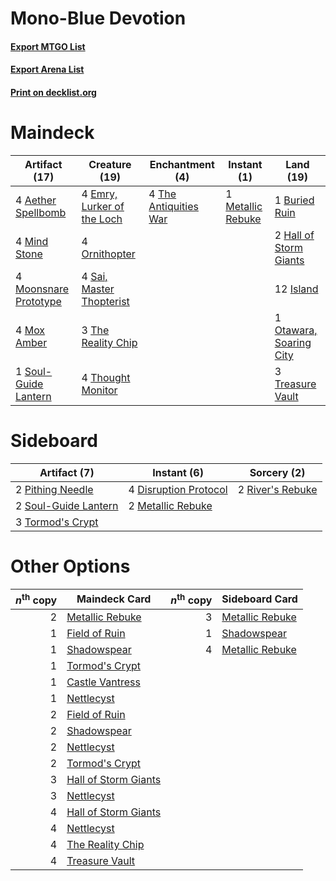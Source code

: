 # Mono-Blue Devotion

#### [Export MTGO List](../collection/Mono-Blue%20Devotion/Mono-Blue%20Devotion.txt)
#### [Export Arena List](../collection/Mono-Blue%20Devotion/Mono-Blue%20Devotion_arena.txt)
#### [Print on decklist.org](http://decklist.org/?deckmain=4%09Aether%20Spellbomb%0A1%09Buried%20Ruin%0A4%09Emry,%20Lurker%20of%20the%20Loch%0A2%09Hall%20of%20Storm%20Giants%0A12%09Island%0A1%09Metallic%20Rebuke%0A4%09Mind%20Stone%0A4%09Moonsnare%20Prototype%0A4%09Mox%20Amber%0A4%09Ornithopter%0A1%09Otawara,%20Soaring%20City%0A4%09Sai,%20Master%20Thopterist%0A1%09Soul-Guide%20Lantern%0A4%09The%20Antiquities%20War%0A3%09The%20Reality%20Chip%0A4%09Thought%20Monitor%0A3%09Treasure%20Vault&deckside=4%09Disruption%20Protocol%0A2%09Metallic%20Rebuke%0A2%09Pithing%20Needle%0A2%09River's%20Rebuke%0A2%09Soul-Guide%20Lantern%0A3%09Tormod's%20Crypt)
# Maindeck

|                                         Artifact (17)                                          |                                            Creature (19)                                            |                                        Enchantment (4)                                         |                                        Instant (1)                                         |                                            Land (19)                                             |
|------------------------------------------------------------------------------------------------|-----------------------------------------------------------------------------------------------------|------------------------------------------------------------------------------------------------|--------------------------------------------------------------------------------------------|--------------------------------------------------------------------------------------------------|
|4 [Aether Spellbomb](http://gatherer.wizards.com/Pages/Card/Details.aspx?multiverseid=220525)   |4 [Emry, Lurker of the Loch](http://gatherer.wizards.com/Pages/Card/Details.aspx?multiverseid=473005)|4 [The Antiquities War](http://gatherer.wizards.com/Pages/Card/Details.aspx?multiverseid=442930)|1 [Metallic Rebuke](http://gatherer.wizards.com/Pages/Card/Details.aspx?multiverseid=423706)|1 [Buried Ruin](http://gatherer.wizards.com/Pages/Card/Details.aspx?multiverseid=389453)          |
|4 [Mind Stone](http://gatherer.wizards.com/Pages/Card/Details.aspx?multiverseid=135280)         |4 [Ornithopter](http://gatherer.wizards.com/Pages/Card/Details.aspx?multiverseid=129665)             |                                                                                                |                                                                                            |2 [Hall of Storm Giants](http://gatherer.wizards.com/Pages/Card/Details.aspx?multiverseid=527544) |
|4 [Moonsnare Prototype](http://gatherer.wizards.com/Pages/Card/Details.aspx?multiverseid=548367)|4 [Sai, Master Thopterist](http://gatherer.wizards.com/Pages/Card/Details.aspx?multiverseid=447205)  |                                                                                                |                                                                                            |12 [Island](http://gatherer.wizards.com/Pages/Card/Details.aspx?multiverseid=439857)              |
|4 [Mox Amber](http://gatherer.wizards.com/Pages/Card/Details.aspx?multiverseid=443112)          |3 [The Reality Chip](http://gatherer.wizards.com/Pages/Card/Details.aspx?multiverseid=548372)        |                                                                                                |                                                                                            |1 [Otawara, Soaring City](http://gatherer.wizards.com/Pages/Card/Details.aspx?multiverseid=548584)|
|1 [Soul-Guide Lantern](http://gatherer.wizards.com/Pages/Card/Details.aspx?multiverseid=476488) |4 [Thought Monitor](http://gatherer.wizards.com/Pages/Card/Details.aspx?multiverseid=522147)         |                                                                                                |                                                                                            |3 [Treasure Vault](http://gatherer.wizards.com/Pages/Card/Details.aspx?multiverseid=527548)       |


# Sideboard

|                                         Artifact (7)                                          |                                          Instant (6)                                           |                                        Sorcery (2)                                        |
|-----------------------------------------------------------------------------------------------|------------------------------------------------------------------------------------------------|-------------------------------------------------------------------------------------------|
|2 [Pithing Needle](http://gatherer.wizards.com/Pages/Card/Details.aspx?multiverseid=129526)    |4 [Disruption Protocol](http://gatherer.wizards.com/Pages/Card/Details.aspx?multiverseid=548347)|2 [River's Rebuke](http://gatherer.wizards.com/Pages/Card/Details.aspx?multiverseid=435223)|
|2 [Soul-Guide Lantern](http://gatherer.wizards.com/Pages/Card/Details.aspx?multiverseid=476488)|2 [Metallic Rebuke](http://gatherer.wizards.com/Pages/Card/Details.aspx?multiverseid=423706)    |                                                                                           |
|3 [Tormod's Crypt](http://gatherer.wizards.com/Pages/Card/Details.aspx?multiverseid=389723)    |                                                                                                |                                                                                           |


# Other Options

|*n*<sup>th</sup> copy|                                         Maindeck Card                                         |*n*<sup>th</sup> copy|                                      Sideboard Card                                      |
|--------------------:|-----------------------------------------------------------------------------------------------|--------------------:|------------------------------------------------------------------------------------------|
|                    2|[Metallic Rebuke](http://gatherer.wizards.com/Pages/Card/Details.aspx?multiverseid=423706)     |                    3|[Metallic Rebuke](http://gatherer.wizards.com/Pages/Card/Details.aspx?multiverseid=423706)|
|                    1|[Field of Ruin](http://gatherer.wizards.com/Pages/Card/Details.aspx?multiverseid=435415)       |                    1|[Shadowspear](http://gatherer.wizards.com/Pages/Card/Details.aspx?multiverseid=476487)    |
|                    1|[Shadowspear](http://gatherer.wizards.com/Pages/Card/Details.aspx?multiverseid=476487)         |                    4|[Metallic Rebuke](http://gatherer.wizards.com/Pages/Card/Details.aspx?multiverseid=423706)|
|                    1|[Tormod's Crypt](http://gatherer.wizards.com/Pages/Card/Details.aspx?multiverseid=389723)      |                     |                                                                                          |
|                    1|[Castle Vantress](http://gatherer.wizards.com/Pages/Card/Details.aspx?multiverseid=473204)     |                     |                                                                                          |
|                    1|[Nettlecyst](http://gatherer.wizards.com/Pages/Card/Details.aspx?multiverseid=522307)          |                     |                                                                                          |
|                    2|[Field of Ruin](http://gatherer.wizards.com/Pages/Card/Details.aspx?multiverseid=435415)       |                     |                                                                                          |
|                    2|[Shadowspear](http://gatherer.wizards.com/Pages/Card/Details.aspx?multiverseid=476487)         |                     |                                                                                          |
|                    2|[Nettlecyst](http://gatherer.wizards.com/Pages/Card/Details.aspx?multiverseid=522307)          |                     |                                                                                          |
|                    2|[Tormod's Crypt](http://gatherer.wizards.com/Pages/Card/Details.aspx?multiverseid=389723)      |                     |                                                                                          |
|                    3|[Hall of Storm Giants](http://gatherer.wizards.com/Pages/Card/Details.aspx?multiverseid=527544)|                     |                                                                                          |
|                    3|[Nettlecyst](http://gatherer.wizards.com/Pages/Card/Details.aspx?multiverseid=522307)          |                     |                                                                                          |
|                    4|[Hall of Storm Giants](http://gatherer.wizards.com/Pages/Card/Details.aspx?multiverseid=527544)|                     |                                                                                          |
|                    4|[Nettlecyst](http://gatherer.wizards.com/Pages/Card/Details.aspx?multiverseid=522307)          |                     |                                                                                          |
|                    4|[The Reality Chip](http://gatherer.wizards.com/Pages/Card/Details.aspx?multiverseid=548372)    |                     |                                                                                          |
|                    4|[Treasure Vault](http://gatherer.wizards.com/Pages/Card/Details.aspx?multiverseid=527548)      |                     |                                                                                          |

